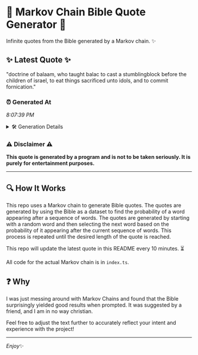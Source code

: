 # 📖 Markov Chain Bible Quote Generator 📖

Infinite quotes from the Bible generated by a Markov chain. ✨

## ✨ Latest Quote ✨
"doctrine of balaam, who taught balac to cast a stumblingblock before the children of israel, to eat things sacrificed unto idols, and to commit fornication."

### ⏰ Generated At
*8:07:39 PM*

<details>
    <summary>🛠️ Generation Details</summary>
    <p>
        <strong>🌱 Seed:</strong> doctrine<br>
        <strong>🔄 Iterations:</strong> 24<br>
        <strong>📜 Context History:</strong><br>[ doctrine ]: of<br>[ doctrine, of ]: balaam,<br>[ doctrine, of, balaam, ]: who<br>[ doctrine, of, balaam,, who ]: taught<br>[ doctrine, of, balaam,, who, taught ]: balac<br>[ doctrine, of, balaam,, who, taught, balac ]: to<br>[ of, balaam,, who, taught, balac, to ]: cast<br>[ balaam,, who, taught, balac, to, cast ]: a<br>[ who, taught, balac, to, cast, a ]: stumblingblock<br>[ taught, balac, to, cast, a, stumblingblock ]: before<br>[ balac, to, cast, a, stumblingblock, before ]: the<br>[ to, cast, a, stumblingblock, before, the ]: children<br>[ cast, a, stumblingblock, before, the, children ]: of<br>[ a, stumblingblock, before, the, children, of ]: israel,<br>[ stumblingblock, before, the, children, of, israel, ]: to<br>[ before, the, children, of, israel,, to ]: eat<br>[ the, children, of, israel,, to, eat ]: things<br>[ children, of, israel,, to, eat, things ]: sacrificed<br>[ of, israel,, to, eat, things, sacrificed ]: unto<br>[ israel,, to, eat, things, sacrificed, unto ]: idols,<br>[ to, eat, things, sacrificed, unto, idols, ]: and<br>[ eat, things, sacrificed, unto, idols,, and ]: to<br>[ things, sacrificed, unto, idols,, and, to ]: commit<br>[ sacrificed, unto, idols,, and, to, commit ]: fornication.<br>
    </p>
</details>

### ⚠️ Disclaimer ⚠️
**This quote is generated by a program and is not to be taken seriously. It is purely for entertainment purposes.**

---

## 🔍 How It Works

This repo uses a Markov chain to generate Bible quotes. The quotes are generated by using the Bible as a dataset to find the probability of a word appearing after a sequence of words. The quotes are generated by starting with a random word and then selecting the next word based on the probability of it appearing after the current sequence of words. This process is repeated until the desired length of the quote is reached.

This repo will update the latest quote in this README every 10 minutes. ⏳

All code for the actual Markov chain is in `index.ts`.

## ❓ Why

I was just messing around with Markov Chains and found that the Bible surprisingly yielded good results when prompted. 
It was suggested by a friend, and I am in no way christian.

Feel free to adjust the text further to accurately reflect your intent and experience with the project!

---

*Enjoy*✨
